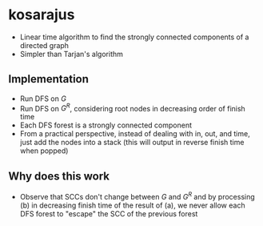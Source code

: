# kosarajus

-   Linear time algorithm to find the strongly connected components of a directed graph
-   Simpler than Tarjan's algorithm

## Implementation

-   Run DFS on $G$
-   Run DFS on $G^R$, considering root nodes in decreasing order of finish time
-   Each DFS forest is a strongly connected component
-   From a practical perspective, instead of dealing with in, out, and time, just add the nodes into a stack (this will output in reverse finish time when popped)

## Why does this work

-   Observe that SCCs don't change between $G$ and $G^R$ and by processing (b) in decreasing finish time of the result of (a), we never allow each DFS forest to "escape" the SCC of the previous forest
